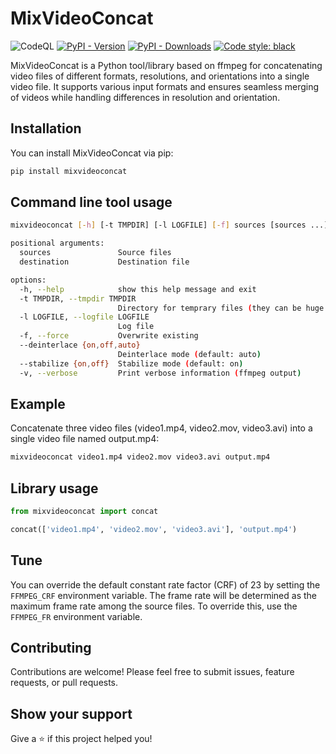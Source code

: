 # MixVideoConcat

![CodeQL](https://github.com/sashacmc/mixvideoconcat/workflows/CodeQL/badge.svg)
[![PyPI - Version](https://img.shields.io/pypi/v/mixvideoconcat.svg)](https://pypi.org/project/mixvideoconcat)
[![PyPI - Downloads](https://pepy.tech/badge/mixvideoconcat)](https://pepy.tech/project/mixvideoconcat)
[![Code style: black](https://img.shields.io/badge/code%20style-black-000000.svg)](https://github.comixvideoconcatm/psf/black)

MixVideoConcat is a Python tool/library based on ffmpeg for concatenating video files of different formats, resolutions, and orientations into a single video file. It supports various input formats and ensures seamless merging of videos while handling differences in resolution and orientation.

## Installation

You can install MixVideoConcat via pip:

```bash
pip install mixvideoconcat
```

## Command line tool usage

```bash
mixvideoconcat [-h] [-t TMPDIR] [-l LOGFILE] [-f] sources [sources ...] destination

positional arguments:
  sources               Source files
  destination           Destination file

options:
  -h, --help            show this help message and exit
  -t TMPDIR, --tmpdir TMPDIR
                        Directory for temprary files (they can be huge!)
  -l LOGFILE, --logfile LOGFILE
                        Log file
  -f, --force           Overwrite existing
  --deinterlace {on,off,auto}
                        Deinterlace mode (default: auto)
  --stabilize {on,off}  Stabilize mode (default: on)
  -v, --verbose         Print verbose information (ffmpeg output)
```

## Example

Concatenate three video files (video1.mp4, video2.mov, video3.avi) into a single video file named output.mp4:

```bash
mixvideoconcat video1.mp4 video2.mov video3.avi output.mp4
```

## Library usage

```python
from mixvideoconcat import concat

concat(['video1.mp4', 'video2.mov', 'video3.avi'], 'output.mp4')
```

## Tune

You can override the default constant rate factor (CRF) of 23 by setting the `FFMPEG_CRF` environment variable.
The frame rate will be determined as the maximum frame rate among the source files.
To override this, use the `FFMPEG_FR` environment variable.

## Contributing

Contributions are welcome! Please feel free to submit issues, feature requests, or pull requests.

## Show your support
Give a ⭐️ if this project helped you!
